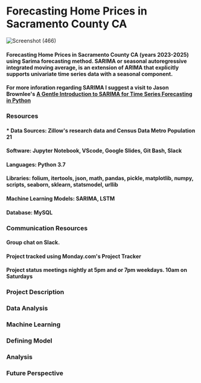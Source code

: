 # Forecasting Home Prices in Sacramento County CA

![Screenshot (466)](https://user-images.githubusercontent.com/102890151/187573030-680d3f0d-80cb-4081-8edd-9bd179ec3963.png)

#### Forecasting Home Prices in Sacramento County CA (years 2023-2025) using Sarima forecasting method. SARIMA or  seasonal autoregressive integrated moving average, is an extension of ARIMA that explicitly supports univariate time series data with a seasonal component. 

#### For more inforation regarding SARIMA I suggest a visit to Jason Brownlee's [A Gentle Introduction to SARIMA for Time Series Forecasting in Python](https://machinelearningmastery.com/sarima-for-time-series-forecasting-in-python/)

### Resources
#### * Data Sources: Zillow's research data and Census Data Metro Population 21
#### Software: Jupyter Notebook, VScode, Google Slides, Git Bash, Slack
#### Languages: Python 3.7
#### Libraries:  folium, itertools, json, math, pandas, pickle, matplotlib, numpy, scripts, seaborn, sklearn, statsmodel, urllib
#### Machine Learning Models: SARIMA, LSTM
#### Database: MySQL
### Communication Resources
#### Group chat on Slack.
#### Project tracked using Monday.com's Project Tracker
#### Project status meetings nightly at 5pm and or 7pm weekdays. 10am on Saturdays
### Project Description
### Data Analysis
### Machine Learning
### Defining Model
### Analysis
### Future Perspective